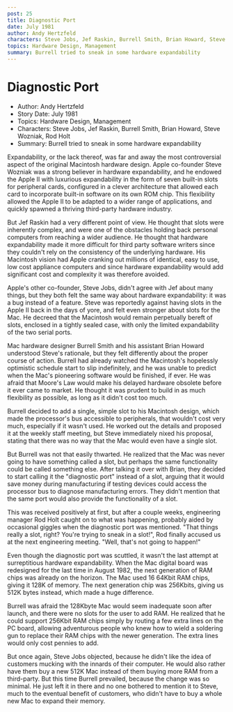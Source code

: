 ```yaml
---
post: 25
title: Diagnostic Port
date: July 1981
author: Andy Hertzfeld
characters: Steve Jobs, Jef Raskin, Burrell Smith, Brian Howard, Steve Wozniak, Rod Holt
topics: Hardware Design, Management
summary: Burrell tried to sneak in some hardware expandability
---
```


# Diagnostic Port
* Author: Andy Hertzfeld
* Story Date: July 1981
* Topics: Hardware Design, Management
* Characters: Steve Jobs, Jef Raskin, Burrell Smith, Brian Howard, Steve Wozniak, Rod Holt
* Summary: Burrell tried to sneak in some hardware expandability

Expandability, or the lack thereof, was far and away the most controversial aspect of the original Macintosh hardware design.  Apple co-founder Steve Wozniak was a strong believer in hardware expandability, and he endowed the Apple II with luxurious expandability in the form of seven built-in slots for peripheral cards, configured in a clever architecture that allowed each card to incorporate built-in software on its own ROM chip. This flexibility allowed the Apple II to be adapted to a wider range of applications, and quickly spawned a thriving third-party hardware industry.


But Jef Raskin had a very different point of view.  He thought that slots were inherently complex, and were one of the obstacles holding back personal computers from reaching a wider audience.  He thought that hardware expandability made it more difficult for third party software writers since they couldn't rely on the consistency of the underlying hardware.  His Macintosh vision had Apple cranking out millions of identical, easy to use, low cost appliance computers and since hardware expandability would add significant cost and complexity it was therefore avoided.

Apple's other co-founder, Steve Jobs, didn't agree with Jef about many things, but they both felt the same way about hardware expandability: it was a bug instead of a feature.  Steve was reportedly against having slots in the Apple II back in the days of yore, and felt even stronger about slots for the Mac.  He decreed that  the Macintosh would remain perpetually bereft of slots, enclosed in a tightly sealed case, with only the limited expandability of the two serial ports.

Mac hardware designer Burrell Smith and his assistant Brian Howard understood Steve's rationale, but they felt differently about the proper course of action.  Burrell had already watched the Macintosh's hopelessly optimistic schedule start to slip indefinitely, and he was unable to predict when the Mac's pioneering software would be finished, if ever.  He was afraid that Moore's Law would make his delayed hardware obsolete before it ever came to market.  He thought it was prudent to build in as much flexibility as possible, as long as it didn't cost too much.

Burrell decided to add a single, simple slot to his Macintosh design, which made the processor's bus accessible to peripherals, that wouldn't cost very much, especially if it wasn't used.  He worked out the details and proposed it at the weekly staff meeting, but Steve immediately nixed his proposal, stating that there was no way that the Mac would even have a single slot.

But Burrell was not that easily thwarted.  He realized that the Mac was never going to have something called a slot, but perhaps the same functionality could be called something else.  After talking it over with Brian, they decided to start calling it the "diagnostic port" instead of a slot, arguing that it would save money during manufacturing if testing devices could access the processor bus to diagnose manufacturing errors.   They didn't mention that the same port would also provide the functionality of a slot.

This was received positively at first, but after a couple weeks, engineering manager Rod Holt caught on to what was happening, probably aided by occasional giggles when the diagnostic port was mentioned.  "That things really a slot, right?  You're trying to sneak in a slot!", Rod finally accused us at the next engineering meeting.  "Well, that's not going to happen!"

Even though the diagnostic port was scuttled, it wasn't the last attempt at surreptitious hardware expandability.  When the Mac digital board was redesigned for the last time in August 1982, the next generation of RAM chips was already on the horizon.  The Mac used 16 64Kbit RAM chips, giving it 128K of memory.   The next generation chip was 256Kbits, giving us 512K bytes instead, which made a huge difference.

Burrell was afraid the 128Kbyte Mac would seem inadequate soon after launch, and there were no slots for the user to add RAM.  He realized that he could support 256Kbit RAM chips simply by routing a few extra lines on the PC board, allowing adventurous people who knew how to wield a soldering gun to replace their RAM chips with the newer generation.   The extra lines would only cost pennies to add.

But once again, Steve Jobs objected, because he didn't like the idea of customers mucking with the innards of their computer.  He would also rather have them buy a new 512K Mac instead of them buying more RAM from a third-party.  But this time Burrell prevailed, because the change was so minimal.  He just left it in there and no one bothered to mention it to Steve, much to the eventual benefit of customers, who didn't have to buy a whole new Mac to expand their memory.

